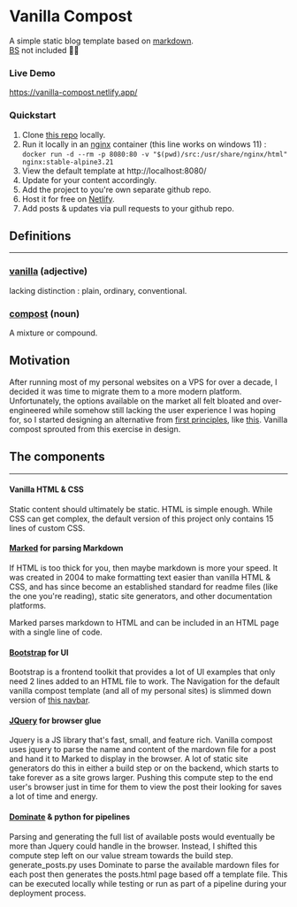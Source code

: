 # Vanilla Compost
A simple static blog template based on [markdown](https://www.markdownguide.org/getting-started/).  
[BS](https://en.wikipedia.org/wiki/Bullshit_(disambiguation)) not included 🐄💩

### Live Demo
https://vanilla-compost.netlify.app/
### Quickstart
1. Clone [this repo](https://github.com/EcologyComputing/vanilla-compost) locally.
2. Run it locally in an [nginx](https://nginx.org/) container (this line works on windows 11)  :  
``docker run -d --rm -p 8080:80 -v "$(pwd)/src:/usr/share/nginx/html" nginx:stable-alpine3.21``   
3. View the default template at http://localhost:8080/  
4. Update for your content accordingly.
5. Add the project to you're own separate github repo.
6. Host it for free on [Netlify](https://docs.netlify.com/welcome/add-new-project/#import-from-an-existing-repository).
7. Add posts & updates via pull requests to your github repo.
## Definitions
***
### [vanilla](https://www.merriam-webster.com/dictionary/vanilla) (adjective)
 lacking distinction : plain, ordinary, conventional.

### [compost](https://www.merriam-webster.com/dictionary/compost) (noun)
 A mixture or compound.
 
 ## Motivation
 After running most of my personal websites on a VPS for over a decade, I decided it was time to migrate them to a more modern platform. Unfortunately, the options available on the market all felt bloated and over-engineered while somehow still lacking the user experience I was hoping for, so I started designing an alternative from [first principles](https://en.wikipedia.org/wiki/First_principle), like [this](https://justfuckingusehtml.com/). Vanilla compost sprouted from this exercise in design.
 
 ## The components  
 ***
 #### Vanilla HTML & CSS
 Static content should ultimately be static. HTML is simple enough. While CSS can get complex, the default version of this project only contains 15 lines of custom CSS.

 #### [Marked](https://github.com/markedjs/marked) for parsing Markdown
If HTML is too thick for you, then maybe markdown is more your speed. It was created in 2004 to make formatting text easier than vanilla HTML & CSS, and has since become an established standard for readme files (like the one you're reading), static site generators, and other documentation platforms.

Marked parses markdown to HTML and can be included in an HTML page with a single line of code. 

#### [Bootstrap](https://getbootstrap.com/) for UI
Bootstrap is a frontend toolkit that provides a lot of UI examples that only need 2 lines added to an HTML file to work. The Navigation for the default vanilla compost template (and all of my personal sites) is slimmed down version of [this navbar](https://getbootstrap.com/docs/5.3/components/navbar/).

#### [JQuery](https://jquery.com/) for browser glue
Jquery is a JS library that's fast, small, and feature rich. Vanilla compost uses jquery to parse the name and content of the mardown file for a post and hand it to Marked to display in the browser. A lot of static site generators do this in either a build step or on the backend, which starts to take forever as a site grows larger. Pushing this compute step to the end user's browser just in time for them to view the post their looking for saves a lot of time and energy.

#### [Dominate](https://github.com/Knio/dominate) & python for pipelines
Parsing and generating the full list of available posts would eventually be more than Jquery could handle in the browser. Instead, I shifted this compute step left on our value stream towards the build step. generate_posts.py uses Dominate to parse the available mardown files for each post then generates the posts.html page based off a template file. This can be executed locally while testing or run as part of a pipeline during your deployment process.